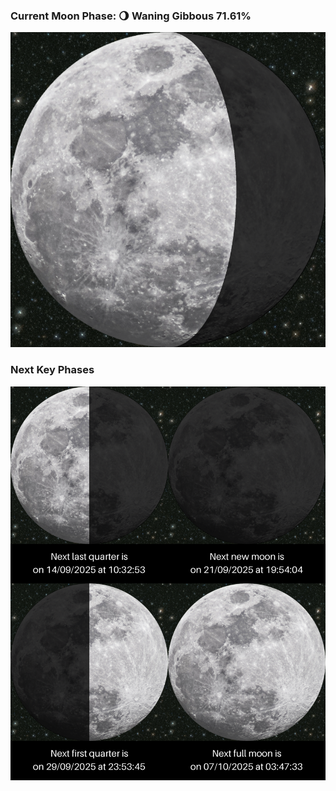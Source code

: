 ### Current Moon Phase: 🌖 Waning Gibbous 71.61%
![Moon Phase](moonphase.png)
### Next Key Phases
![Gallery](gallery.png)